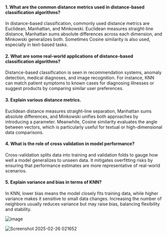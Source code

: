 #### 1. What are the common distance metrics used in distance-based classification algorithms? 
In distance-based classification, commonly used distance metrics are Euclidean, Manhattan, and Minkowski. Euclidean measures straight-line distance, Manhattan sums absolute differences across each dimension, and Minkowski generalizes both. Sometimes Cosine similarity is also used, especially in text-based tasks.


#### 2. What are some real-world applications of distance-based classification algorithms?

Distance-based classification is seen in recommendation systems, anomaly detection, medical diagnoses, and image recognition. For instance, KNN can match patient symptoms to known cases for diagnosing illnesses or suggest products by comparing similar user preferences.

#### 3. Explain various distance metrics. 

Euclidean distance measures straight-line separation, Manhattan sums absolute differences, and Minkowski unifies both approaches by introducing a parameter. Meanwhile, Cosine similarity evaluates the angle between vectors, which is particularly useful for textual or high-dimensional data comparisons.

#### 4. What is the role of cross validation in model performance? 

Cross-validation splits data into training and validation folds to gauge how well a model generalizes to unseen data. It mitigates overfitting risks by ensuring that performance estimates are more representative of real-world scenarios.

#### 5. Explain variance and bias in terms of KNN?

In KNN, lower bias means the model closely fits training data, while higher variance makes it sensitive to small data changes. Increasing the number of neighbors usually reduces variance but may raise bias, balancing flexibility and stability.


![image](https://github.com/user-attachments/assets/3b51a85e-2c79-4e16-900a-efe2b0c9bafa)

![Screenshot 2025-02-26 021652](https://github.com/user-attachments/assets/485d29bc-0828-4222-934b-acb4fa7014bf)





